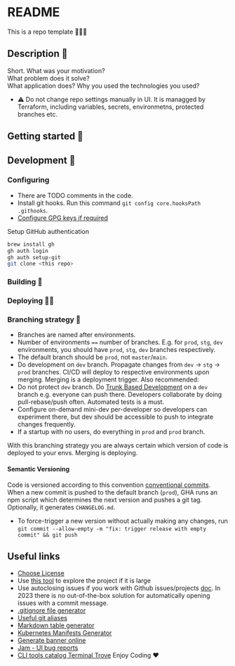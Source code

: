 # README
This is a repo template 👨🏼‍🔬

## Description 🤝

Short.
What was your motivation?  
What problem does it solve?  
What application does?
Why you used the technologies you used?

* ⚠️ Do not change repo settings manually in UI. It is managged by Terraform, including variables, secrets, environmetns, protected branches etc.  
## Getting started 🚀

##  Development 🐙

### Configuring

- There are TODO comments in the code.
- Install git hooks. Run this command `git config core.hooksPath .githooks`.
- [Configure GPG keys if required](doc/GPG-KEYS.md)

Setup GitHub authentication

```bash
brew install gh
gh auth login
gh auth setup-git
git clone <this repo>
```

### Building 🧱

### Deploying 🏋🏼

### Branching strategy 🚨

- Branches are named after environments.
- Number of environments `==` number of branches. E.g. for `prod`, `stg`, `dev` environments, you should have `prod`, `stg`, `dev` branches respectively.
- The default branch should be `prod`, not `master`/`main`.
- Do development on `dev` branch. Propagate changes from `dev` -> `stg` -> `prod` branches. CI/CD will deploy to respective environments upon merging. Merging is a deployment trigger.
  Also recommended:
- Do not protect `dev` branch. Do [Trunk Based Development](https://www.youtube.com/watch?v=v4Ijkq6Myfc) on a `dev` branch e.g. everyone can push there. Developers collaborate by doing pull-rebase/push often. Automated tests is a must.
- Configure on-demand mini-dev per-developer so developers can experiment there, but dev should be accessible to push to integrate changes frequently.
- If a startup with no users, do everything in `prod` and `prod` branch.

With this branching strategy you are always certain which version of code is deployed to your envs.
Merging is deploying.

#### Semantic Versioning

Code is versioned according to this convention [conventional commits](https://www.conventionalcommits.org/en/v1.0.0/#summary).  
When a new commit is pushed to the default branch (`prod`), GHA runs an npm script which determines the next version and pushes a git tag. Optionally, it generates `CHANGELOG.md`.

- To force-trigger a new version without actually making any changes, run `git commit --allow-empty -m "fix: trigger release with empty commit" && git push`

## Useful links

- [Choose License](https://choosealicense.com/)
- Use [this tool](https://githubnext.com/projects/repo-visualization/) to explore the project if it is large
- Use autoclosing issues if you work with Github issues/projects [doc](https://docs.github.com/en/issues/tracking-your-work-with-issues/using-issues/linking-a-pull-request-to-an-issue#linking-a-pull-request-to-an-issue-using-a-keyword). In 2023 there is no out-of-the-box solution for automatically opening issues with a commit message.
- [.gitignore file generator](https://www.toptal.com/developers/gitignore/)
- [Useful git aliases](https://medium.com/@lordmoma/so-you-think-you-know-git-673f9c4b0792)
- [Markdown table generator](https://www.tablesgenerator.com/markdown_tables)
- [Kubernetes Manifests Generator](https://k8syaml.com/)
- [Generate banner online](https://manytools.org/hacker-tools/ascii-banner/)
- [Jam - UI bug reports](https://jam.dev/)
- [CLI tools catalog Terminal Trove](https://terminaltrove.com/)
  Enjoy Coding ❤
